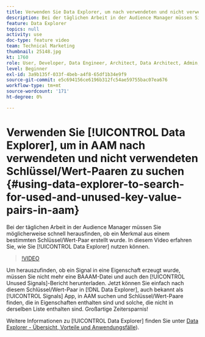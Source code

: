 ```yaml
---
title: Verwenden Sie Data Explorer, um nach verwendeten und nicht verwendeten Schlüssel/Wert-Paaren zu suchen
description: Bei der täglichen Arbeit in der Audience Manager müssen Sie möglicherweise schnell herausfinden, ob ein Merkmal aus einem bestimmten Schlüssel/Wert-Paar erstellt wurde. In diesem Video erfahren Sie, wie Sie das mit Data Explorer herausfinden.
feature: Data Explorer
topics: null
activity: use
doc-type: feature video
team: Technical Marketing
thumbnail: 25148.jpg
kt: 1760
role: User, Developer, Data Engineer, Architect, Data Architect, Admin, Leader
level: Beginner
exl-id: 3a9b135f-033f-4beb-a4f8-65df1b34e9f9
source-git-commit: e5c694156ce6196b312fc54ae59755bac07ea676
workflow-type: tm+mt
source-wordcount: '171'
ht-degree: 0%

---
```


# Verwenden Sie [!UICONTROL Data Explorer], um in AAM nach verwendeten und nicht verwendeten Schlüssel/Wert-Paaren zu suchen {#using-data-explorer-to-search-for-used-and-unused-key-value-pairs-in-aam}

Bei der täglichen Arbeit in der Audience Manager müssen Sie möglicherweise schnell herausfinden, ob ein Merkmal aus einem bestimmten Schlüssel/Wert-Paar erstellt wurde. In diesem Video erfahren Sie, wie Sie [!UICONTROL Data Explorer] nutzen können.

>[!VIDEO](https://video.tv.adobe.com/v/25148/?quality=12)

Um herauszufinden, ob ein Signal in eine Eigenschaft erzeugt wurde, müssen Sie nicht mehr eine BAAAM-Datei und auch den [!UICONTROL Unused Signals]-Bericht herunterladen. Jetzt können Sie einfach nach diesem Schlüssel/Wert-Paar in [!DNL Data Explorer], auch bekannt als [!UICONTROL Signals] App, in AAM suchen und Schlüssel/Wert-Paare finden, die in Eigenschaften enthalten sind und solche, die nicht in derselben Liste enthalten sind. Großartige Zeitersparnis!

Weitere Informationen zu [!UICONTROL Data Explorer] finden Sie unter [Data Explorer - Übersicht, Vorteile und Anwendungsfälle](https://experienceleague.adobe.com/docs/audience-manager/user-guide/features/data-explorer/data-explorer-overview.html?lang=en)).
